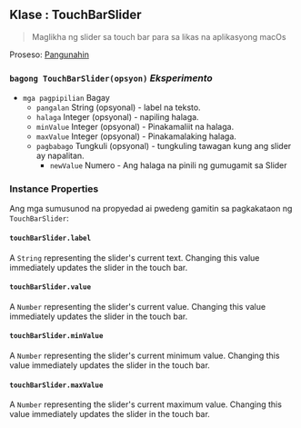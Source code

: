 ## Klase : TouchBarSlider

> Maglikha ng slider sa touch bar para sa likas na aplikasyong macOs

Proseso: [Pangunahin](../tutorial/quick-start.md#main-process)

### `bagong TouchBarSlider(opsyon)` *Eksperimento*

* `mga pagpipilian` Bagay 
  * `pangalan` String (opsyonal) - label na teksto.
  * `halaga` Integer (opsyonal) - napiling halaga.
  * `minValue` Integer (opsyonal) - Pinakamaliit na halaga.
  * `maxValue` Integer (opsyonal) - Pinakamalaking halaga.
  * `pagbabago` Tungkuli (opsyonal) - tungkuling tawagan kung ang slider ay napalitan. 
    * `newValue` Numero - Ang halaga na pinili ng gumugamit sa Slider

### Instance Properties

Ang mga sumusunod na propyedad ai pwedeng gamitin sa pagkakataon ng `TouchBarSlider`:

#### `touchBarSlider.label`

A `String` representing the slider's current text. Changing this value immediately updates the slider in the touch bar.

#### `touchBarSlider.value`

A `Number` representing the slider's current value. Changing this value immediately updates the slider in the touch bar.

#### `touchBarSlider.minValue`

A `Number` representing the slider's current minimum value. Changing this value immediately updates the slider in the touch bar.

#### `touchBarSlider.maxValue`

A `Number` representing the slider's current maximum value. Changing this value immediately updates the slider in the touch bar.